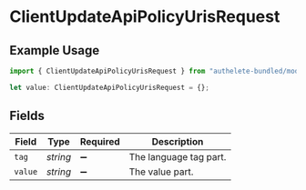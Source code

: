 # ClientUpdateApiPolicyUrisRequest

## Example Usage

```typescript
import { ClientUpdateApiPolicyUrisRequest } from "authelete-bundled/models/operations";

let value: ClientUpdateApiPolicyUrisRequest = {};
```

## Fields

| Field                  | Type                   | Required               | Description            |
| ---------------------- | ---------------------- | ---------------------- | ---------------------- |
| `tag`                  | *string*               | :heavy_minus_sign:     | The language tag part. |
| `value`                | *string*               | :heavy_minus_sign:     | The value part.        |